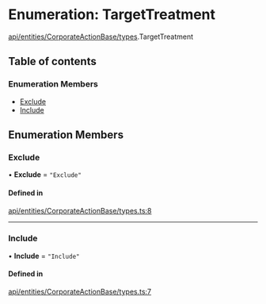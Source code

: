# Enumeration: TargetTreatment

[api/entities/CorporateActionBase/types](../wiki/api.entities.CorporateActionBase.types).TargetTreatment

## Table of contents

### Enumeration Members

- [Exclude](../wiki/api.entities.CorporateActionBase.types.TargetTreatment#exclude)
- [Include](../wiki/api.entities.CorporateActionBase.types.TargetTreatment#include)

## Enumeration Members

### Exclude

• **Exclude** = ``"Exclude"``

#### Defined in

[api/entities/CorporateActionBase/types.ts:8](https://github.com/PolymeshAssociation/polymesh-sdk/blob/f8a937f04/src/api/entities/CorporateActionBase/types.ts#L8)

___

### Include

• **Include** = ``"Include"``

#### Defined in

[api/entities/CorporateActionBase/types.ts:7](https://github.com/PolymeshAssociation/polymesh-sdk/blob/f8a937f04/src/api/entities/CorporateActionBase/types.ts#L7)
